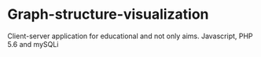 # Graph-structure-visualization
Client-server application for educational and not only aims. Javascript, PHP 5.6 and mySQLi
